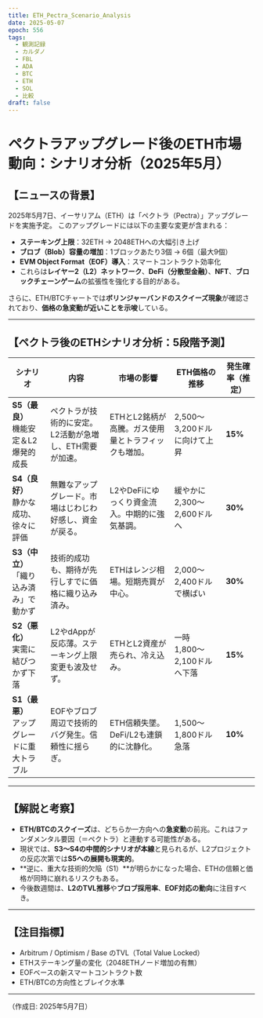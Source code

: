 ```yaml
---
title: ETH_Pectra_Scenario_Analysis
date: 2025-05-07
epoch: 556
tags:
  - 観測記録
  - カルダノ
  - FBL
  - ADA
  - BTC
  - ETH
  - SOL
  - 比較
draft: false
---
```


# ペクトラアップグレード後のETH市場動向：シナリオ分析（2025年5月）

## 【ニュースの背景】
2025年5月7日、イーサリアム（ETH）は「ペクトラ（Pectra）」アップグレードを実施予定。
このアップグレードには以下の主要な変更が含まれる：

- **ステーキング上限**：32ETH → 2048ETHへの大幅引き上げ
- **ブロブ（Blob）容量の増加**：1ブロックあたり3個 → 6個（最大9個）
- **EVM Object Format（EOF）導入**：スマートコントラクト効率化
- これらは**レイヤー2（L2）ネットワーク**、**DeFi（分散型金融）**、**NFT**、**ブロックチェーンゲーム**の拡張性を強化する目的がある。

さらに、ETH/BTCチャートでは**ボリンジャーバンドのスクイーズ現象**が確認されており、**価格の急変動が近いことを示唆**している。

---

## 【ペクトラ後のETHシナリオ分析：5段階予測】

| シナリオ | 内容 | 市場の影響 | ETH価格の推移 | 発生確率（推定） |
|----------|------|------------|----------------|------------------|
| **S5（最良）**<br>機能安定＆L2爆発的成長 | ペクトラが技術的に安定。L2活動が急増し、ETH需要が加速。 | ETHとL2銘柄が高騰。ガス使用量とトラフィックも増加。 | 2,500〜3,200ドルに向けて上昇 | **15%** |
| **S4（良好）**<br>静かな成功、徐々に評価 | 無難なアップグレード。市場はじわじわ好感し、資金が戻る。 | L2やDeFiにゆっくり資金流入。中期的に強気基調。 | 緩やかに2,300〜2,600ドルへ | **30%** |
| **S3（中立）**<br>「織り込み済み」で動かず | 技術的成功も、期待が先行しすでに価格に織り込み済み。 | ETHはレンジ相場。短期売買が中心。 | 2,000〜2,400ドルで横ばい | **30%** |
| **S2（悪化）**<br>実需に結びつかず下落 | L2やdAppが反応薄。ステーキング上限変更も波及せず。 | ETHとL2資産が売られ、冷え込み。 | 一時1,800〜2,100ドルへ下落 | **15%** |
| **S1（最悪）**<br>アップグレードに重大トラブル | EOFやブロブ周辺で技術的バグ発生。信頼性に揺らぎ。 | ETH信頼失墜。DeFi/L2も連鎖的に沈静化。 | 1,500〜1,800ドル急落 | **10%** |

---

## 【解説と考察】

- **ETH/BTCのスクイーズ**は、どちらか一方向への**急変動**の前兆。これはファンダメンタル要因（＝ペクトラ）と連動する可能性がある。
- 現状では、**S3〜S4の中間的シナリオが本線**と見られるが、L2プロジェクトの反応次第では**S5への展開も現実的**。
- **逆に、重大な技術的欠陥（S1）**が明らかになった場合、ETHの信頼と価格が同時に崩れるリスクもある。
- 今後数週間は、**L2のTVL推移**や**ブロブ採用率**、**EOF対応の動向**に注目すべき。

---

## 【注目指標】

- Arbitrum / Optimism / Base のTVL（Total Value Locked）
- ETHステーキング量の変化（2048ETHノード増加の有無）
- EOFベースの新スマートコントラクト数
- ETH/BTCの方向性とブレイク水準


---

（作成日: 2025年5月7日）